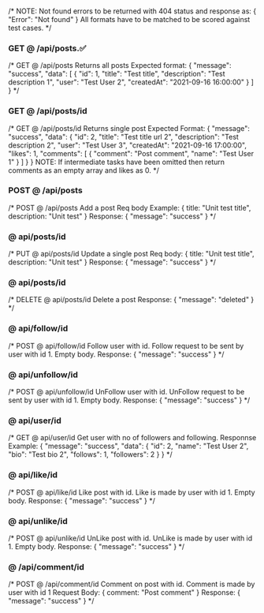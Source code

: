 ###
/*
NOTE: Not found errors to be returned with 404 status and response as:
{
    "Error": "Not found"
}
All formats have to be matched to be scored against test cases.
*/

### GET @ /api/posts.✅
/*
GET @ /api/posts
Returns all posts
Expected format:
{
    "message": "success",
    "data": [
        {
            "id": 1,
            "title": "Test title",
            "description": "Test description 1",
            "user": "Test User 2",
            "createdAt": "2021-09-16 16:00:00"
        }
    ]
}
*/



### GET @ /api/posts/id
/*
GET @ /api/posts/id
Returns single post
Expected Format:
{
    "message": "success",
    "data": {
        "id": 2,
        "title": "Test title url 2",
        "description": "Test description 2",
        "user": "Test User 3",
        "createdAt": "2021-09-16 17:00:00",
        "likes": 1,
        "comments": [
            {
                "comment": "Post comment",
                "name": "Test User 1"
            }
        ]
    }
}
NOTE: If intermediate tasks have been omitted then return comments as an empty array and likes as 0.
*/


### POST @ /api/posts
/*
POST @ /api/posts
Add a post
Req body Example:
{
    title: "Unit test title",
    description: "Unit test"
}
Response:
{
    "message": "success"
}
*/

### @ api/posts/id
/*
PUT @ api/posts/id
Update a single post
Req body:
{
    title: "Unit test title",
    description: "Unit test"
}
Response:
{
    "message": "success"
}
*/


### @ api/posts/id
/*
DELETE @ api/posts/id
Delete a post
Response:
{
    "message": "deleted"
}
*/


### @ api/follow/id
/*
POST @ api/follow/id
Follow user with id. Follow request to be sent by user with id 1.
Empty body.
Response:
{
    "message": "success"
}
*/


### @ api/unfollow/id
/*
POST @ api/unfollow/id
UnFollow user with id. UnFollow request to be sent by user with id 1.
Empty body.
Response:
{
    "message": "success"
}
*/



### @ api/user/id
/*
GET @ api/user/id
Get user with no of followers and following.
Responnse Example:
{
    "message": "success",
    "data": {
        "id": 2,
        "name": "Test User 2",
        "bio": "Test bio 2",
        "follows": 1,
        "followers": 2
    }
}
*/


### @ api/like/id
/*
POST @ api/like/id
Like post with id. Like is made by user with id 1.
Empty body.
Response:
{
    "message": "success"
}
*/


### @ api/unlike/id
/*
POST @ api/unlike/id
UnLike post with id. UnLike is made by user with id 1.
Empty body.
Response:
{
    "message": "success"
}
*/


### @ /api/comment/id
/*
POST @ /api/comment/id
Comment on post with id. Comment is made by user with id 1
Request Body:
{
    comment: "Post comment"
}
Response:
{
    "message": "success"
}
*/
